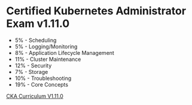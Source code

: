 # Certified Kubernetes Administrator Exam v1.11.0

* 5% - Scheduling
* 5% - Logging/Monitoring
* 8% - Application Lifecycle Management
* 11% - Cluster Maintenance
* 12% - Security
* 7% - Storage
* 10% - Troubleshooting
* 19% - Core Concepts

[CKA Curriculum V1.11.0](https://github.com/cncf/curriculum/blob/master/certified_kubernetes_administrator_exam_v1.11.0.pdf)
